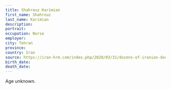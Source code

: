 ```yaml
---
title: Shahrouz Karimian
first_name: Shahrouz
last_name: Karimian
description: 
portrait: 
occupation: Nurse
employer: 
city: Tehran
province: 
country: Iran
source: https://iran-hrm.com/index.php/2020/03/31/dozens-of-iranian-doctors-died-during-irans-coronavirus-crisis/
birth_date: 
death_date: 
---
```


Age unknown.
